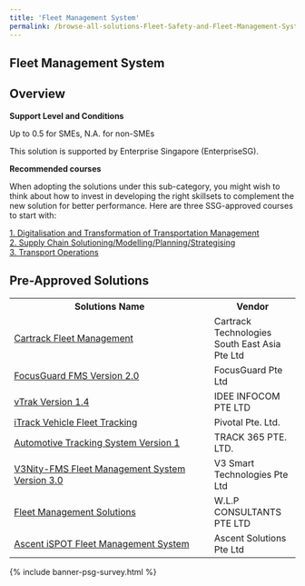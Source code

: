 ```yaml
---
title: 'Fleet Management System'
permalink: /browse-all-solutions-Fleet-Safety-and-Fleet-Management-System/Fleet-Management-System
---
```


## Fleet Management System
## Overview

**Support Level and Conditions**

Up to 0.5 for SMEs, N.A. for non-SMEs

This solution is supported by Enterprise Singapore (EnterpriseSG).

**Recommended courses**

When adopting the solutions under this sub-category, you might wish to think about how to invest in developing the right skillsets to complement the new solution for better performance. Here are three SSG-approved courses to start with:

<a href='https://sfec.enterprisejobskills.gov.sg/Course_Internet/CourseDetail.aspx?CoursesReferenceNumber=TGS-2020513528'  target='_blank' rel='noopener'>1. Digitalisation and Transformation of Transportation Management </a><br>
<a href='https://sfec.enterprisejobskills.gov.sg/Course_Internet/CourseDetail.aspx?CoursesReferenceNumber=TGS-2020503586'  target='_blank' rel='noopener'>2. Supply Chain Solutioning/Modelling/Planning/Strategising</a><br>
<a href='https://sfec.enterprisejobskills.gov.sg/Course_Internet/CourseDetail.aspx?CoursesReferenceNumber=TGS-2019504063'  target='_blank' rel='noopener'>3. Transport Operations</a><br>

## Pre-Approved Solutions

<table>
<tr>
<th style='width: auto;'><b>Solutions Name</b></th>
<th style='width: 30%;'><b>Vendor</b></th>
</tr>
<tr>
<td><a href='/productivity-solutions-grant/solutionrepo/solution379' target='_blank'>Cartrack Fleet Management</a><br></td>
<td>Cartrack Technologies South East Asia Pte Ltd</td>
</tr>
<tr>
<td><a href='/productivity-solutions-grant/solutionrepo/solution662' target='_blank'>FocusGuard FMS Version 2.0</a><br></td>
<td>FocusGuard Pte Ltd</td>
</tr>
<tr>
<td><a href='/productivity-solutions-grant/solutionrepo/solution772' target='_blank'>vTrak Version 1.4</a><br></td>
<td>IDEE INFOCOM PTE LTD</td>
</tr>
<tr>
<td><a href='/productivity-solutions-grant/solutionrepo/solution1166' target='_blank'>iTrack Vehicle Fleet Tracking</a><br></td>
<td>Pivotal Pte. Ltd.</td>
</tr>
<tr>
<td><a href='/productivity-solutions-grant/solutionrepo/solution1563' target='_blank'>Automotive Tracking System Version 1</a><br></td>
<td>TRACK 365 PTE. LTD.</td>
</tr>
<tr>
<td><a href='/productivity-solutions-grant/solutionrepo/solution1572' target='_blank'>V3Nity-FMS Fleet Management System Version 3.0</a><br></td>
<td>V3 Smart Technologies Pte Ltd</td>
</tr>
<tr>
<td><a href='/productivity-solutions-grant/solutionrepo/solution1606' target='_blank'>Fleet Management Solutions</a><br></td>
<td>W.L.P CONSULTANTS PTE LTD</td>
</tr>
<tr>
<td><a href='/productivity-solutions-grant/solutionrepo/solution4272' target='_blank'>Ascent iSPOT Fleet Management System</a><br></td>
<td>Ascent Solutions Pte Ltd</td>
</tr>
</table>

{% include banner-psg-survey.html %}
